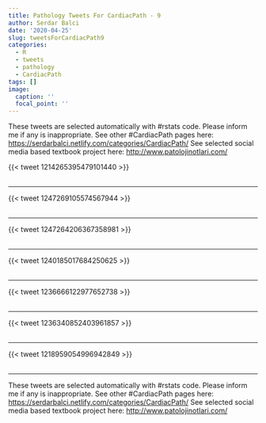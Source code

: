 ```yaml
---
title: Pathology Tweets For CardiacPath - 9
author: Serdar Balci
date: '2020-04-25'
slug: tweetsForCardiacPath9
categories:
  - R
  - tweets
  - pathology
  - CardiacPath
tags: []
image:
  caption: ''
  focal_point: ''
---
```



These tweets are selected automatically with #rstats code. Please inform me if any is inappropriate.
See other #CardiacPath pages here: https://serdarbalci.netlify.com/categories/CardiacPath/ 
See selected social media based textbook project here: http://www.patolojinotlari.com/

{{< tweet 1214265395479101440 >}}
<br>
<br>
<hr>
{{< tweet 1247269105574567944 >}}
<br>
<br>
<hr>
{{< tweet 1247264206367358981 >}}
<br>
<br>
<hr>
{{< tweet 1240185017684250625 >}}
<br>
<br>
<hr>
{{< tweet 1236666122977652738 >}}
<br>
<br>
<hr>
{{< tweet 1236340852403961857 >}}
<br>
<br>
<hr>
{{< tweet 1218959054996942849 >}}
<br>
<br>
<hr>


These tweets are selected automatically with #rstats code. Please inform me if any is inappropriate.
See other #CardiacPath pages here: https://serdarbalci.netlify.com/categories/CardiacPath/ 
See selected social media based textbook project here: http://www.patolojinotlari.com/
